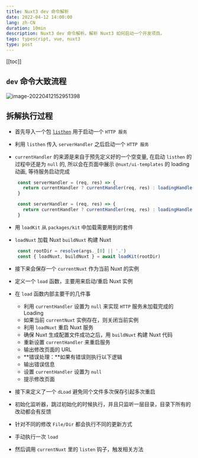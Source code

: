 ```yaml
---
title: Nuxt3 dev 命令解析
date: 2022-04-12 14:00:00
lang: zh-CN
duration: 10min
description: Nuxt3 dev 命令解析。解析 Nuxt3 如何启动一个开发项目。
tags: typescript, vue, nuxt3
type: post
---
```


[[toc]]

## `dev` 命令大致流程

![image-20220412152951398](https://s2.loli.net/2022/04/12/7JVImpC18MihezO.png)

## 拆解执行过程

-  首先导入一个包 [`listhen`](https://www.npmjs.com/package/listhen) 用于启动一个 `HTTP 服务` 

- 利用 `listhen` 传入 `serverHandler` 之后启动一个 `HTTP 服务`

- `currentHandler` 的来源是来自于预先定义好的一个空变量, 在启动 `listhen` 的过程中还是为 `null` 的, 所以会在页面中展示 `@nuxt/ui-templates`  的 loading 动画, 等待服务启动完成

   ```typescript
    const serverHandler = (req, res) => {
      return currentHandler ? currentHandler(req, res) : loadingHandler(req, res)
    }
   ```

   ```typescript
    const serverHandler = (req, res) => {
      return currentHandler ? currentHandler(req, res) : loadingHandler(req, res)
    }
   ```

- 用 `loadKit` 从 `packages/kit` 中加载需要用到的套件 
  
- `loadNuxt` 加载 Nuxt  `buildNuxt` 构建 Nuxt
  
   ```typescript
    const rootDir = resolve(args._[0] || '.')
    const { loadNuxt, buildNuxt } = await loadKit(rootDir)
   ```
   
- 接下来会保存一个 `currentNuxt` 作为当前 Nuxt 的实例

- 定义一个 `load` 函数，主要用来启动/重启 Nuxt 实例

- 在 `load` 函数内部主要干的几件事

   -  利用 `currentHandler` 设置为 `null` 来实现 `HTTP` 服务未加载完成的 Loading
   -  如果当前 `currentNuxt` 实例存在，则关闭当前实例
   -  利用 `loadNuxt` 重启 Nuxt 服务
   -  确保 Nuxt 生成配置文件成功之后，用 `buildNuxt` 构建 Nuxt 代码
   -  重新设置 `currentHandler` 来重启服务
   -  输出修改页面的 URL
   -  **错误处理：**如果有错误则执行以下逻辑
   -  输出错误信息
   -  设置 `currentHandler` 设置为 `null` 
   -  提示修改页面

- 接下来定义了一个 `dLoad` 避免同个文件多次保存引起多次重启

- 初始化监听器，跳过初始化的时候执行，并且只监听一层目录，目录下所有的改动都会有反馈

- 针对不同的修改 `File/Dir` 都会执行不同的更新方式

- 手动执行一次 `load`

- 然后调用 `currentNuxt` 里的  `listen`  钩子，触发相关方法

